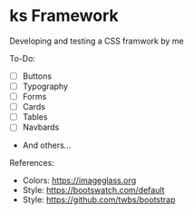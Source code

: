 # ks Framework
 Developing and testing a CSS framwork by me

 To-Do:
 - [ ] Buttons
 - [ ] Typography
 - [ ] Forms
 - [ ] Cards
 - [ ] Tables
 - [ ] Navbards
 - And others...

References:
- Colors: https://imageglass.org
- Style: https://bootswatch.com/default
- Style: https://github.com/twbs/bootstrap
